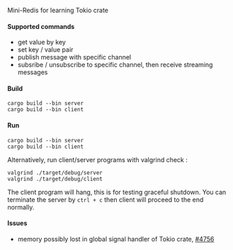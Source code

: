 
Mini-Redis for learning Tokio crate

#### Supported commands
- get value by key
- set key / value pair
- publish message with specific channel
- subsribe / unsubscribe to specific channel, then receive streaming messages

#### Build
```
cargo build --bin server
cargo build --bin client
```

#### Run
```
cargo build --bin server
cargo build --bin client
```

Alternatively, run client/server programs with valgrind check :
```
valgrind ./target/debug/server
valgrind ./target/debug/client
```

The client program will hang, this is for testing graceful shutdown.
You can terminate the server by `ctrl + c` then client will proceed to the end normally.

#### Issues
- memory possibly lost in global signal handler of Tokio crate, [#4756](https://github.com/tokio-rs/tokio/issues/4756)


